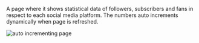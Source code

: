 A page where it shows statistical data of followers, subscribers and fans in respect to each social media platform. 
The numbers auto increments dynamically when page is refreshed.

![auto incrementing page](https://i.makeagif.com/media/7-14-2022/vqwkAv.gif)
